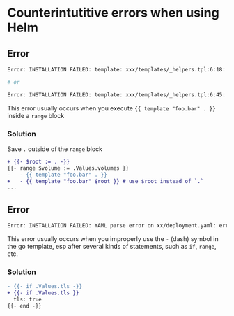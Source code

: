 # Counterintutitive errors when using Helm

## Error

```sh
Error: INSTALLATION FAILED: template: xxx/templates/_helpers.tpl:6:18: executing "foo.bar" at <.Chart.Name>: nil pointer evaluating interface {}.Name

# or

Error: INSTALLATION FAILED: template: xxx/templates/_helpers.tpl:6:45: executing "foo.bar" at <63>: invalid value; expected string
```

This error usually occurs when you execute `{{ template "foo.bar" . }}` inside a `range` block

### Solution

Save `.` outside of the `range` block
 
```diff
+ {{- $root := . -}}
{{- range $volume := .Values.volumes }}
-   - {{ template "foo.bar" . }}
+   - {{ template "foo.bar" $root }} # use $root instead of `.`
...
```

## Error

```sh
Error: INSTALLATION FAILED: YAML parse error on xx/deployment.yaml: error converting YAML to JSON: yaml: line 24: mapping values are not allowed in this context
```

This error usually occurs when you improperly use the `-` (dash) symbol in the go template, esp after several kinds of statements, such as `if`, `range`, etc.

### Solution

```diff
- {{- if .Values.tls -}}
+ {{- if .Values.tls }}
  tls: true
{{- end -}}
```
